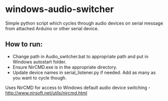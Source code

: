 # windows-audio-switcher
Simple python script which cycles through audio devices on serial message from attached Arduino or other serial device.

## How to run:
* Change path in Audio_switcher.bat to appropriate path and put in Windows autostart folder.
* Ensure NirCMD.exe is in the appropriate directory.
* Update device names in serial_listener.py if needed. Add as many as you want to cycle though.

Uses NirCMD for access to Windows default audio device switching - http://www.nirsoft.net/utils/nircmd.html

